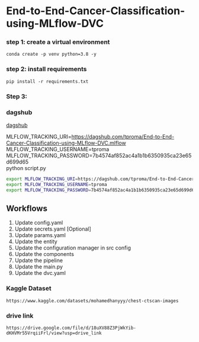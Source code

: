 # End-to-End-Cancer-Classification-using-MLflow-DVC

### step 1: create a virtual environment
```
conda create -p venv python=3.8 -y
```

### step 2: install requirements
```
pip install -r requirements.txt
```

### Step 3: 

### dagshub
[dagshub](https://dagshub.com/)

MLFLOW_TRACKING_URI=https://dagshub.com/tproma/End-to-End-Cancer-Classification-using-MLflow-DVC.mlflow \
MLFLOW_TRACKING_USERNAME=tproma \
MLFLOW_TRACKING_PASSWORD=7b4574af852ac4a1b1b6350935ca23e65d699d65 \
python script.py


```bash
export MLFLOW_TRACKING_URI=https://dagshub.com/tproma/End-to-End-Cancer-Classification-using-MLflow-DVC.mlflow
export MLFLOW_TRACKING_USERNAME=tproma
export MLFLOW_TRACKING_PASSWORD=7b4574af852ac4a1b1b6350935ca23e65d699d65

```

## Workflows
1. Update config.yaml
2. Update secrets.yaml [Optional]
3. Update params.yaml
4. Update the entity
5. Update the configuration manager in src config
6. Update the components
7. Update the pipeline
8. Update the main.py
9. Update the dvc.yaml

### Kaggle Dataset
```
https://www.kaggle.com/datasets/mohamedhanyyy/chest-ctscan-images
```

### drive link
```
https://drive.google.com/file/d/18uXV88Z3PjWkYib-dKHVMr55VrqiiFrl/view?usp=drive_link
```